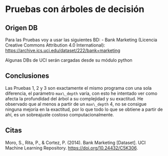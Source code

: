 # Pruebas con árboles de decisión

## Origen DB

Para las Pruebas voy a usar las siguientes BD:
	- Bank Marketing (Licencia Creative Commons Attribution 4.0 International): https://archive.ics.uci.edu/dataset/222/bank+marketing



Algunas DBs de UCI serán cargadas desde su módulo python

## Conclusiones
Las Pruebas 1, 2 y 3 son exactamente el mismo programa con una sola diferencia, el parámetro `max\_depth` varía, con esto he intentado
ver como afecta la profundidad del árbol a su complejidad y su exactitud. He observado que al menos a partir de un `max\_depth` 4, no se
consigue ninguna mejoría en la exactitud, por lo que todo lo que se obtiene a partir de ahí, es un sobreajuste costoso computacionalmente.

## Citas
Moro, S., Rita, P., & Cortez, P. (2014). Bank Marketing [Dataset]. UCI Machine Learning Repository. https://doi.org/10.24432/C5K306.
